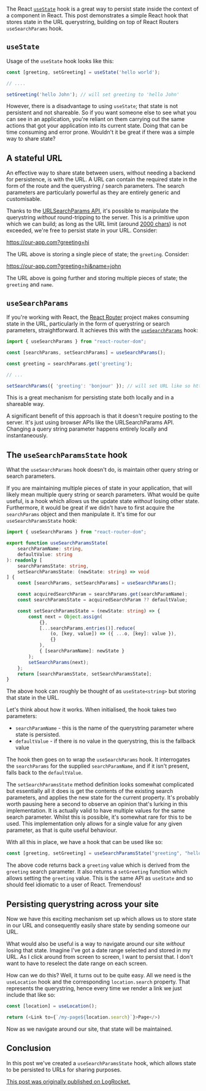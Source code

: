 The React [`useState`](https://reactjs.org/docs/hooks-reference.html#usestate) hook is a great way to persist state inside the context of a component in React. This post demonstrates a simple React hook that stores state in the URL querystring, building on top of React Routers `useSearchParams` hook.

## `useState`

Usage of the `useState` hook looks like this:

```ts
const [greeting, setGreeting] = useState('hello world');

// ....

setGreeting('hello John'); // will set greeting to 'hello John'
```

However, there is a disadvantage to using `useState`; that state is not persistent and not shareable. So if you want someone else to see what you can see in an application, you're reliant on them carrying out the same actions that got your application into its current state. Doing that can be time consuming and error prone. Wouldn't it be great if there was a simple way to share state? 

## A stateful URL

An effective way to share state between users, without needing a backend for persistence, is with the URL. A URL can contain the required state in the form of the route and the querystring / search parameters. The search parameters are particularly powerful as they are entirely generic and customisable.

Thanks to the [URLSearchParams API](https://developer.mozilla.org/en-US/docs/Web/API/URLSearchParams), it's possible to manipulate the querystring *without* round-tripping to the server. This is a primitive upon which we can build; as long as the URL limit (around [2000 chars](https://stackoverflow.com/a/417184/761388)) is not exceeded, we're free to persist state in your URL. Consider:

https://our-app.com?greeting=hi

The URL above is storing a single piece of state; the `greeting`. Consider:

https://our-app.com?greeting=hi&name=john

The URL above is going further and storing multiple pieces of state; the `greeting` and `name`.

## `useSearchParams`

If you're working with React, the [React Router](https://reactrouter.com/) project makes consuming state in the URL, particularly in the form of querystring or search parameters, straightforward. It achieves this with the [`useSearchParams`](https://reactrouter.com/docs/en/v6/hooks/use-search-params) hook:

```ts
import { useSearchParams } from "react-router-dom";

const [searchParams, setSearchParams] = useSearchParams();

const greeting = searchParams.get('greeting');

// ...

setSearchParams({ 'greeting': 'bonjour' }); // will set URL like so https://our-app.com?greeting=bonjour - this value will feed through to anything driven by the URL
```

This is a great mechanism for persisting state both locally and in a shareable way.

A significant benefit of this approach is that it doesn't require posting to the server. It's just using browser APIs like the URLSearchParams API. Changing a query string parameter happens entirely locally and instantaneously.

## The `useSearchParamsState` hook

What the `useSearchParams` hook doesn't do, is maintain other query string or search parameters.

If you are maintaining multiple pieces of state in your application, that will likely mean multiple query string or search parameters. What would be quite useful, is a hook which allows us the update state *without* losing other state. Furthermore, it would be great if we didn't have to first acquire the `searchParams` object and then manipulate it. It's time for our `useSearchParamsState` hook:

```ts
import { useSearchParams } from "react-router-dom";

export function useSearchParamsState(
    searchParamName: string,
    defaultValue: string
): readonly [
    searchParamsState: string,
    setSearchParamsState: (newState: string) => void
] {
    const [searchParams, setSearchParams] = useSearchParams();

    const acquiredSearchParam = searchParams.get(searchParamName);
    const searchParamsState = acquiredSearchParam ?? defaultValue;

    const setSearchParamsState = (newState: string) => {
        const next = Object.assign(
            {},
            [...searchParams.entries()].reduce(
                (o, [key, value]) => ({ ...o, [key]: value }),
                {}
            ),
            { [searchParamName]: newState }
        );
        setSearchParams(next);
    };
    return [searchParamsState, setSearchParamsState];
}
```

The above hook can roughly be thought of as `useState<string>` but storing that state in the URL.

Let's think about how it works. When initialised, the hook takes two parameters:

- `searchParamName` - this is the name of the querystring parameter where state is persisted.
- `defaultValue` - if there is no value in the querystring, this is the fallback value

The hook then goes on to wrap the `useSearchParams` hook. It interrogates the `searchParams` for the supplied `searchParamName`, and if it isn't present, falls back to the `defaultValue`.

The `setSearchParamsState` method definition looks somewhat complicated but essentially all it does is get the contents of the existing search parameters, and applies the new state for the current property. It's probably worth pausing here a second to observe an opinion that's lurking in this implementation. It is actually valid to have multiple values for the same search parameter. Whilst this is possible, it's somewhat rare for this to be used. This implementation only allows for a single value for any given parameter, as that is quite useful behaviour.

With all this in place, we have a hook that can be used like so:

```ts
const [greeting, setGreeting] = useSearchParamsState("greeting", "hello");
```

The above code returns back a `greeting` value which is derived from the `greeting` search parameter. It also returns a `setGreeting` function which allows setting the `greeting` value. This is the same API as `useState` and so should feel idiomatic to a user of React. Tremendous!

## Persisting querystring across your site

Now we have this exciting mechanism set up which allows us to store state in our URL and consequently easily share state by sending someone our URL. 

What would also be useful is a way to navigate around our site *without* losing that state. Imagine I've got a date range selected and stored in my URL. As I click around from screen to screen, I want to persist that. I don't want to have to reselect the date range on each screen.

How can we do this? Well, it turns out to be quite easy. All we need is the `useLocation` hook and the corresponding `location.search` property. That represents the querystring, hence every time we render a link we just include that like so:

```ts
const [location] = useLocation();

return (<Link to={`/my-page${location.search}`}>Page</>)
```

Now as we navigate around our site, that state will be maintained.

## Conclusion

In this post we've created a `useSearchParamsState` hook, which allows state to be persisted to URLs for sharing purposes.

[This post was originally published on LogRocket.](https://blog.logrocket.com/use-state-url-persist-state-usesearchparams/)
